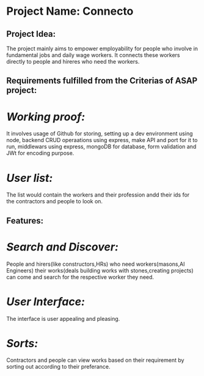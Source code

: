 # **Project Name: Connecto**

## **Project Idea:**

The project mainly aims to empower employability for people who involve in fundamental jobs and daily wage workers. It connects these workers directly to people and hireres who need the workers.

## **Requirements fulfilled from the Criterias of ASAP project:**

# *_Working proof:_*

It involves usage of Github for storing, setting up a dev environment using node, backend CRUD operaations using express, make API and port for it to run, middlewars using express, mongoDB for database, form validation and JWt for encoding purpose.

# **_User list:_**

The list would contain the workers and their profession andd their ids for the contractors and people to look on. 

## **Features:**

# **_Search and Discover:_**

People and hirers(like constructors,HRs) who need workers(masons,AI Engineers) their works(deals building works with stones,creating projects) can come and search for the respective worker they need. 

# **_User Interface:_**

The interface is user appealing and pleasing.

# **_Sorts:_**

Contractors and people can view works based on their requirement by sorting out according to their preferance. 

